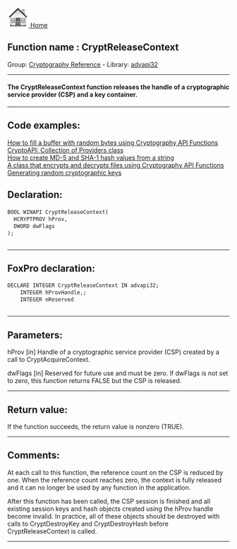 [<img src="../../images/home.png"> Home ](https://github.com/VFPX/Win32API)  

## Function name : CryptReleaseContext
Group: [Cryptography Reference](../../functions_group.md#Cryptography_Reference)  -  Library: [advapi32](../../../libraries.md#advapi32)  
***  


#### The CryptReleaseContext function releases the handle of a cryptographic service provider (CSP) and a key container.
***  


## Code examples:
[How to fill a buffer with random bytes using Cryptography API Functions](../../samples/sample_053.md)  
[CryptoAPI: Collection of Providers class](../../samples/sample_463.md)  
[How to create MD-5 and SHA-1 hash values from a string](../../samples/sample_483.md)  
[A class that encrypts and decrypts files using Cryptography API Functions](../../samples/sample_511.md)  
[Generating random cryptographic keys](../../samples/sample_590.md)  

## Declaration:
```foxpro  
BOOL WINAPI CryptReleaseContext(
  HCRYPTPROV hProv,
  DWORD dwFlags
);
  
```  
***  


## FoxPro declaration:
```foxpro  
DECLARE INTEGER CryptReleaseContext IN advapi32;
	INTEGER hProvHandle,;
	INTEGER nReserved
  
```  
***  


## Parameters:
hProv 
[in] Handle of a cryptographic service provider (CSP) created by a call to CryptAcquireContext. 

dwFlags 
[in] Reserved for future use and must be zero. If dwFlags is not set to zero, this function returns FALSE but the CSP is released.   
***  


## Return value:
If the function succeeds, the return value is nonzero (TRUE).  
***  


## Comments:
At each call to this function, the reference count on the CSP is reduced by one. When the reference count reaches zero, the context is fully released and it can no longer be used by any function in the application.  
  
After this function has been called, the CSP session is finished and all existing session keys and hash objects created using the hProv handle become invalid. In practice, all of these objects should be destroyed with calls to CryptDestroyKey and CryptDestroyHash before CryptReleaseContext is called.  
  
***  

